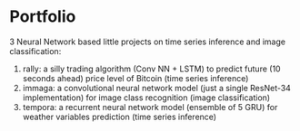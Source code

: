 # Portfolio
3 Neural Network based little projects on time series inference and image classification:
1. rally:    a silly trading algorithm (Conv NN + LSTM) to predict future (10 seconds ahead) price level of Bitcoin (time series inference)
2. immaga:   a convolutional neural network model (just a single ResNet-34 implementation) for image class recognition (image classification)
3. tempora:  a recurrent neural network model (ensemble of 5 GRU) for weather variables prediction (time series inference)
